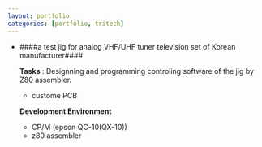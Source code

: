 ```yaml
---
layout: portfolio
categories: [portfolio, tritech]
---
```


- ####a test jig for analog VHF/UHF tuner television set of Korean manufacturer####

  **Tasks**
  : Designning and programming controling software of the jig by Z80 assembler.

  - custome PCB

  **Development Environment**

  - CP/M (epson QC-10(QX-10))
  - z80 assembler
